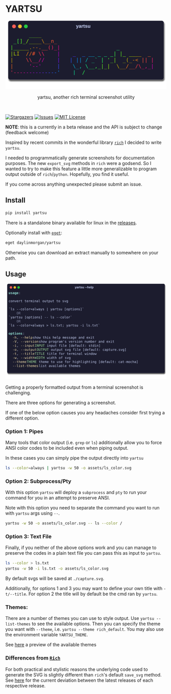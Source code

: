 # YARTSU


<div id="top"></div>

<!-- PROJECT LOGO -->
<div align="center">
  <a href="https://github.com/daylinmorgan/yartsu">
    <img src="https://raw.githubusercontent.com/daylinmorgan/yartsu/main/assets/logo.svg" alt="Logo" width=600 >
  </a>
  <p align="center">
    yartsu, another rich terminal screenshot utility
  </p>
</div>
<br />

<!-- PROJECT SHIELDS -->
[![Stargazers][stars-shield]][stars-url]
[![Issues][issues-shield]][issues-url]
[![MIT License][license-shield]][license-url]



**NOTE**: this is a currently in a beta release and the API is subject to change (feedback welcome)

Inspired by recent commits in the wonderful library [`rich`](https://github.com/Textualize/rich) I decided to write ` yartsu`.

I needed to programmatically generate screenshots for documentation purposes. The new `export_svg` methods in `rich` were a godsend.
So I wanted to try to make this feature a little more generalizable to program output outside of `rich`/`python`.
Hopefully, you find it useful.

If you come across anything unexpected please submit an issue.

## Install

```bash
pip install yartsu
```

There is a standalone binary available for linux in the [releases](https://github.com/daylinmorgan/yartsu/releases).

Optionally install with [`eget`](https://github.com/zyedidia/eget):

```bash
eget daylinmorgan/yartsu
```

Otherwise you can download an extract manually to somewhere on your path.

## Usage

<div align="center"><img src="https://raw.githubusercontent.com/daylinmorgan/yartsu/main/assets/help.svg" alt="Logo" width=600 ></div>

Getting a properly formatted output from a terminal screenshot is challenging.

There are three options for generating a screenshot.

If one of the below option causes you any headaches consider first trying a different option.

### Option 1: Pipes

Many tools that color output (i.e. `grep` or `ls`) additionally allow
you to force ANSI color codes to be included even when piping output.

In these cases you can simply pipe the output directly into `yartsu`

```bash
ls --color=always | yartsu -w 50 -o assets/ls_color.svg
```

### Option 2: Subprocess/Pty

With this option `yartsu` will deploy a `subprocess` and `pty`
to run your command for you in an attempt to preserve ANSI.

Note with this option you need to separate
the command you want to run with `yartsu` args using `--`.

```bash
yartsu -w 50 -o assets/ls_color.svg -- ls --color /
```

### Option 3: Text File

Finally, if you neither of the above options work and you can
manage to preserve the codes in a plain text file you can pass this as input to `yartsu`.

```bash
ls --color > ls.txt
yartsu -w 50 -i ls.txt -o assets/ls_color.svg
```

By default svgs will be saved at `./capture.svg`.

Additionally, for options 1 and 3 you may want to define your own title with `-t/--title`.
For option 2 the title will by default be the cmd ran by `yartsu`.

### Themes:

There are a number of themes you can use to style output.
Use `yartsu --list-themes` to see the available options.
Then you can specify the theme you want with `--theme`, i.e. `yartsu --theme rich_default`.
You may also use the environment variable `YARTSU_THEME`.

See [here](https://github.com/daylinmorgan/yartsu/blob/main/docs/themes.md) a preview of the available themes

### Differences from [`Rich`](https://github.com/Textualize/rich)

For both practical and stylistic reasons the underlying code used to generate the SVG is slightly different than `rich`'s default `save_svg` method. See [here](https://github.com/daylinmorgan/yartsu/blob/main/docs/rich-diff.md) for the current deviation between the latest releases of each respective release.


<!-- MARKDOWN LINKS & IMAGES -->
[contributors-shield]: https://img.shields.io/github/contributors/daylinmorgan/yartsu.svg?style=flat
[contributors-url]: https://github.com/daylinmorgan/yartsu/graphs/contributors
[forks-shield]: https://img.shields.io/github/forks/daylinmorgan/yartsu.svg?style=flat
[forks-url]: https://github.com/daylinmorgan/yartsu/network/members
[stars-shield]: https://img.shields.io/github/stars/daylinmorgan/yartsu.svg?style=flat
[stars-url]: https://github.com/daylinmorgan/yartsu/stargazers
[issues-shield]: https://img.shields.io/github/issues/daylinmorgan/yartsu.svg?style=flat
[issues-url]: https://github.com/daylinmorgan/yartsu/issues
[license-shield]: https://img.shields.io/github/license/daylinmorgan/yartsu.svg?style=flat
[license-url]: https://github.com/daylinmorgan/yartsu/blob/main/LICENSE.txt

